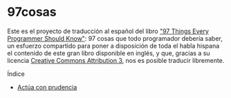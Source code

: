 97cosas
=======

Este es el proyecto de traducción al español del libro ["97 Things Every Programmer Should Know"][1]: 97 cosas que todo programador debería saber, un esfuerzo compartido para poner a disposición de toda el habla hispana el contenido de este gran libro disponible en inglés, y que, gracias a su licencia [Creative Commons Attribution 3][2], nos es posible traducir
libremente.

Índice

* [Actúa con prudencia](/libro/actua-con-prudencia.md)

[1]: http://programmer.97things.oreilly.com/wiki/index.php/97_Things_Every_Programmer_Should_Know
[2]: http://creativecommons.org/licenses/by/3.0/us/deed.es